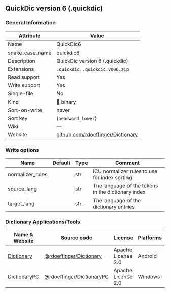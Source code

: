 ## QuickDic version 6 (.quickdic)

### General Information

| Attribute       | Value                                                                          |
| --------------- | ------------------------------------------------------------------------------ |
| Name            | QuickDic6                                                                      |
| snake_case_name | quickdic6                                                                      |
| Description     | QuickDic version 6 (.quickdic)                                                 |
| Extensions      | `.quickdic`, `.quickdic.v006.zip`                                              |
| Read support    | Yes                                                                            |
| Write support   | Yes                                                                            |
| Single-file     | No                                                                             |
| Kind            | 🔢 binary                                                                       |
| Sort-on-write   | never                                                                          |
| Sort key        | (`headword_lower`)                                                             |
| Wiki            | ―                                                                              |
| Website         | [github.com/rdoeffinger/Dictionary](https://github.com/rdoeffinger/Dictionary) |

### Write options

| Name             | Default | Type | Comment                                            |
| ---------------- | ------- | ---- | -------------------------------------------------- |
| normalizer_rules |         | str  | ICU normalizer rules to use for index sorting      |
| source_lang      |         | str  | The language of the tokens in the dictionary index |
| target_lang      |         | str  | The language of the dictionary entries             |



### Dictionary Applications/Tools

| Name & Website                                                                           | Source code                                                              | License            | Platforms | Language |
| ---------------------------------------------------------------------------------------- | ------------------------------------------------------------------------ | ------------------ | --------- | -------- |
| [Dictionary](https://play.google.com/store/apps/details?id=de.reimardoeffinger.quickdic) | [@rdoeffinger/Dictionary](https://github.com/rdoeffinger/Dictionary)     | Apache License 2.0 | Android   | Java     |
| [DictionaryPC](https://github.com/rdoeffinger/DictionaryPC)                              | [@rdoeffinger/DictionaryPC](https://github.com/rdoeffinger/DictionaryPC) | Apache License 2.0 | Windows   | Java     |
